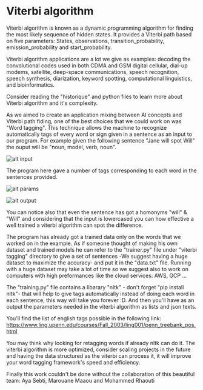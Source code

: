 # Viterbi algorithm
Viterbi algorithm is known as a dynamic programming algorithm for finding the most likely sequence of hidden states. It provides a Viterbi path based on five parameters: States, observations, transition_probability, emission_probability and start_probability.

Viterbi algorithm applications are a lot we give as examples:  decoding the convolutional codes used in both CDMA and GSM digital cellular, dial-up modems, satellite, deep-space communications, speech recognition, speech synthesis, diarization, keyword spotting, computational linguistics, and bioinformatics.

Consider reading the "historique" and python files to learn more about Viterbi algorithm and it's complexity.

As we aimed to create an application mixing between AI concepts and Viterbi path fiding, one of the best choices that we could work on was "Word tagging". This technique allows the machine to recognize automatically tags of every word or sign given in a sentence as an input to our program. For example given the following sentence "Jane will spot Will" the ouput will be "noun, model, verb, noun". 

![alt input](https://user-images.githubusercontent.com/31079981/86388838-5c1c7180-bc8d-11ea-9bca-f7f046cf0d56.png)

The program here gave a number of tags corresponding to each word in the sentences provided.

![alt params](https://user-images.githubusercontent.com/31079981/86390304-bd454480-bc8f-11ea-8196-4cb9ccbdc9ef.png)

![alt output](https://user-images.githubusercontent.com/31079981/86389025-a30a6700-bc8d-11ea-9d69-46e1fd1906f0.png)

You can notice also that even the sentence has got a homonyms "will" & "Will" and considering that the input is lowercased you can how effective a well trained a viterbi algorithm can spot the difference.

The program has already got a trained data only on the words that we worked on in the example. As if someone thought of making his own dataset and trained models he can refer to the "trainer.py" file under "viterbi tagging" directory to give a set of sentences -We suggest having a huge dataset to maximize the accuracy- and put it in the "data.txt" file. Running with a huge dataset may take a lot of time so we suggest also to work on computers with high preformances like the cloud services: AWS, GCP ...

The "training.py" file contains a libarary "nltk" - don't forget "pip install nltk"- that will help to give tags automatically instead of doing each word in each sentence, this way will take you forever :D. And then you'll have as an output the parameters needed in the viterbi algorithm as lists and json texts.

You'll find the list of english tags possible in the following link:
https://www.ling.upenn.edu/courses/Fall_2003/ling001/penn_treebank_pos.html

You may think why looking for retagging words if already nltk can do it. The viterbi algorithm is more optimized, consider scaling projects in the future and having the data structured as the viterbi can process it, it will improve your word tagging framework's speed and efficiency.

Finally this work couldn't be done without the collaboration of this beautiful team: Aya Sebti, Marouane Maaou and Mohammed Rhaouti
